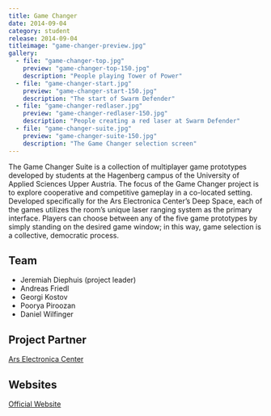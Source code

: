 ```yaml
---
title: Game Changer
date: 2014-09-04
category: student
release: 2014-09-04
titleimage: "game-changer-preview.jpg"
gallery:
  - file: "game-changer-top.jpg"
    preview: "game-changer-top-150.jpg"
    description: "People playing Tower of Power"
  - file: "game-changer-start.jpg"
    preview: "game-changer-start-150.jpg"
    description: "The start of Swarm Defender"
  - file: "game-changer-redlaser.jpg"
    preview: "game-changer-redlaser-150.jpg"
    description: "People creating a red laser at Swarm Defender"
  - file: "game-changer-suite.jpg"
    preview: "game-changer-suite-150.jpg"
    description: "The Game Changer selection screen"
---
```


The Game Changer Suite is a collection of multiplayer game prototypes developed by students at the Hagenberg campus of the University of Applied Sciences Upper Austria. The focus of the Game Changer project is to explore cooperative and competitive gameplay in a co-located setting. Developed specifically for the Ars Electronica Center’s Deep Space, each of the games utilizes the room’s unique laser ranging system as the primary interface. Players can choose between any of the five game prototypes by simply standing on the desired game window; in this way, game selection is a collective, democratic process.

## Team

* Jeremiah Diephuis (project leader)
* Andreas Friedl
* Georgi Kostov
* Poorya Piroozan
* Daniel Wilfinger

## Project Partner

[Ars Electronica Center](http://www.aec.at/)

## Websites

[Official Website](http://game-changer.at)
